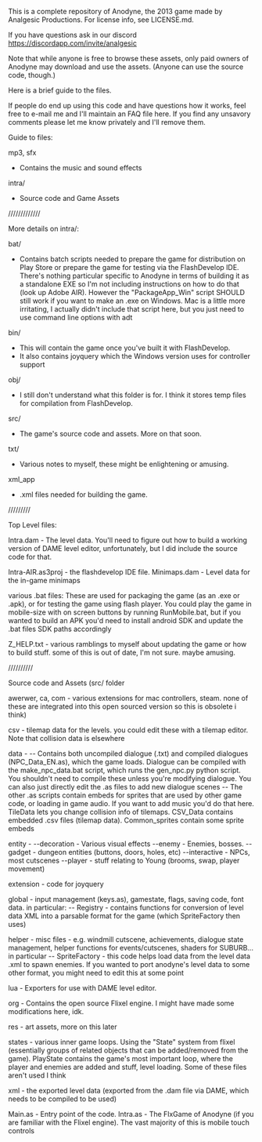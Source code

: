This is a complete repository of Anodyne, the 2013 game made by Analgesic Productions. For license info, see LICENSE.md.

If you have questions ask in our discord https://discordapp.com/invite/analgesic

Note that while anyone is free to browse these assets, only paid owners of Anodyne may download and use the assets. (Anyone can use the source code, though.)

Here is a brief guide to the files.

If people do end up using this code and have questions how it works, feel free to e-mail me and I'll maintain an FAQ file here. If you find any unsavory comments please let me know privately and I'll remove them.

Guide to files:

mp3, sfx
- Contains the music and sound effects

intra/
- Source code and Game Assets

/////////////

More details on intra/:

bat/
- Contains batch scripts needed to prepare the game for distribution on Play Store or prepare the game for testing via the FlashDevelop IDE. There's nothing particular specific to Anodyne in terms of building it as a standalone EXE so I'm not including instructions on how to do that (look up Adobe AIR). However the "PackageApp_Win" script SHOULD still work if you want to make an .exe on Windows. Mac is a little more irritating, I actually didn't include that script here, but you just need to use command line options with adt

bin/ 
- This will contain the game once you've built it with FlashDevelop.
- It also contains joyquery which the Windows version uses for controller support

obj/
- I still don't understand what this folder is for. I think it stores temp files for compilation from FlashDevelop.

src/
- The game's source code and assets. More on that soon.

txt/
- Various notes to myself, these might be enlightening or amusing.

xml_app
- .xml files needed for building the game.

/////////

Top Level files:

Intra.dam - The level data. You'll need to figure out how to build a working version of DAME level editor, unfortunately, but I did include the source code for that.

Intra-AIR.as3proj - the flashdevelop IDE file.
Minimaps.dam - Level data for the in-game minimaps

various .bat files: These are used for packaging the game (as an .exe or .apk), or for testing the game using flash player. You could play the game in mobile-size with on screen buttons by running RunMobile.bat, but if you wanted to build an APK you'd need to install android SDK and update the .bat files SDK paths accordingly

Z_HELP.txt  - various ramblings to myself about updating the game or how to build stuff. some of this is out of date, I'm not sure. maybe amusing.

//////////


Source code and Assets (src/ folder

awerwer, ca, com - various extensions for mac controllers, steam. none of these are integrated into this open sourced version so this is obsolete i think)

csv - tilemap data for the levels. you could edit these with a tilemap editor. Note that collision data is elsewhere

data - 
-- Contains both uncompiled dialogue (.txt) and compiled dialogues (NPC_Data_EN.as), which the game loads. Dialogue can be compiled with the make_npc_data.bat script, which runs the gen_npc.py python script. You shouldn't need to compile these unless you're modifying dialogue. You can also just directly edit the .as files to add new dialogue scenes
-- The other .as scripts contain embeds for sprites that are used by other game code, or loading in game audio. If you want to add music you'd do that here. TileData lets you change collision info of tilemaps. CSV_Data contains embedded .csv files (tilemap data). Common_sprites contain some sprite embeds


entity -
--decoration -  Various visual effects
--enemy - Enemies, bosses.
--gadget - dungeon entities (buttons, doors, holes, etc)
--interactive - NPCs, most cutscenes
--player - stuff relating to Young (brooms, swap, player movement)


extension - code for joyquery

global - input management (keys.as), gamestate, flags, saving code, font data. in particular:
-- Registry - contains functions for conversion of level data XML into a parsable format for the game (which SpriteFactory then uses)

helper - misc files - e.g. windmill cutscene, achievements, dialogue state management, helper functions for events/cutscenes, shaders for SUBURB... in particular
-- SpriteFactory - this code helps load data from the level data .xml to spawn enemies. If you wanted to port anodyne's level data to some other format, you might need to edit this at some point


lua - Exporters for use with DAME level editor.

org - Contains the open source Flixel engine. I might have made some modifications here, idk.

res - art assets, more on this later

states - various inner game loops. Using the "State" system from flixel (essentially groups of related objects that can be added/removed from the game). PlayState contains the game's most important loop, where the player and enemies are added and stuff, level loading. Some of these files aren't used I think

xml - the exported level data (exported from the .dam file via DAME, which needs to be compiled to be used)

Main.as - Entry point of the code. 
Intra.as - The FlxGame of Anodyne (if you are familiar with the Flixel engine). The vast majority of this is mobile touch controls





